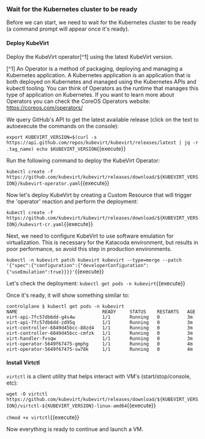 ### Wait for the Kubernetes cluster to be ready

Before we can start, we need to wait for the Kubernetes cluster to be ready (a command prompt will appear once it's ready).

#### Deploy KubeVirt

Deploy the KubeVirt operator[^1] using the latest KubeVirt version.

[^1] An Operator is a method of packaging, deploying and managing a Kubernetes application. A Kubernetes application is an application that is both deployed on Kubernetes and managed using the Kubernetes APIs and kubectl tooling. You can think of Operators as the runtime that manages this type of application on Kubernetes. If you want to learn more about Operators you can check the CoreOS Operators website: <https://coreos.com/operators/>

We query GitHub's API to get the latest available release (click on the text to autoexecute the commands on the console):

`export KUBEVIRT_VERSION=$(curl -s https://api.github.com/repos/kubevirt/kubevirt/releases/latest | jq -r .tag_name)
echo $KUBEVIRT_VERSION`{{execute}}

Run the following command to deploy the KubeVirt Operator:

`kubectl create -f https://github.com/kubevirt/kubevirt/releases/download/${KUBEVIRT_VERSION}/kubevirt-operator.yaml`{{execute}}

Now let's deploy KubeVirt by creating a Custom Resource that will trigger the 'operator' reaction and perform the deployment:

`kubectl create -f https://github.com/kubevirt/kubevirt/releases/download/${KUBEVIRT_VERSION}/kubevirt-cr.yaml`{{execute}}

Next, we need to configure KubeVirt to use software emulation for virtualization. This is necessary for the Katacoda environment, but results in poor performance, so avoid this step in production environments.

`kubectl -n kubevirt patch kubevirt kubevirt --type=merge --patch '{"spec":{"configuration":{"developerConfiguration":{"useEmulation":true}}}}'`{{execute}}

Let's check the deployment:
`kubectl get pods -n kubevirt`{{execute}}

Once it's ready, it will show something similar to:

~~~
controlplane $ kubectl get pods -n kubevirt
NAME                               READY     STATUS    RESTARTS   AGE
virt-api-7fc57db6dd-g4s4w          1/1       Running   0          3m
virt-api-7fc57db6dd-zd95q          1/1       Running   0          3m
virt-controller-6849d45bcc-88zd4   1/1       Running   0          3m
virt-controller-6849d45bcc-cmfzk   1/1       Running   0          3m
virt-handler-fvsqw                 1/1       Running   0          3m
virt-operator-5649f67475-gmphg     1/1       Running   0          4m
virt-operator-5649f67475-sw78k     1/1       Running   0          4m
~~~

#### Install Virtctl

`virtctl` is a client utility that helps interact with VM's (start/stop/console, etc):

`wget -O virtctl https://github.com/kubevirt/kubevirt/releases/download/${KUBEVIRT_VERSION}/virtctl-${KUBEVIRT_VERSION}-linux-amd64`{{execute}}

`chmod +x virtctl`{{execute}}

Now everything is ready to continue and launch a VM.
